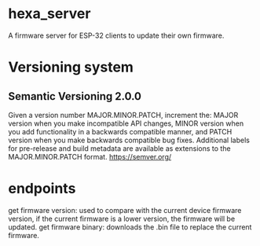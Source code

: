# hexa_server
A firmware server for ESP-32 clients to update their own firmware.

# Versioning system
## Semantic Versioning 2.0.0
Given a version number MAJOR.MINOR.PATCH, increment the:
MAJOR version when you make incompatible API changes,
MINOR version when you add functionality in a backwards compatible manner, and
PATCH version when you make backwards compatible bug fixes.
Additional labels for pre-release and build metadata are available as extensions to the MAJOR.MINOR.PATCH format.
https://semver.org/

# endpoints
get firmware version: used to compare with the current device firmware version,
    if the current firmware is a lower version, the firmware will be updated.
get firmware binary: downloads the .bin file to replace the current firmware.
